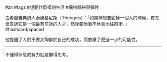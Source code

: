 #zn #tags #想要什麼樣的生活 #保持餘裕與彈性 

古希臘雅典詩人泰奧格尼斯（Theognis）：「如果神想要毀掉一個人的時候，首先會告訴它是一個最有前途的人才，然後要他毫不休息地往前衝。」 #flashcard/spaced 

他提醒了人們不要太陶醉於自己的成功，而放棄了更進一步的可能性。

---

不懂得休息的努力就是懶得思考。